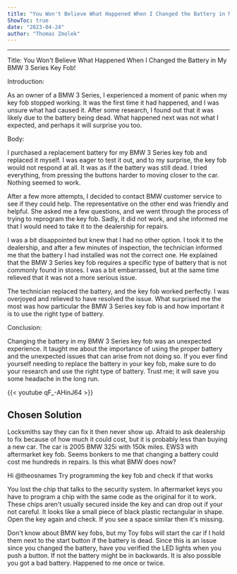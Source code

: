 ```yaml
---
title: "You Won't Believe What Happened When I Changed the Battery in My BMW 3 Series Key Fob!"
ShowToc: true 
date: "2023-04-24"
author: "Thomas Zmolek"
---
```

*****
Title: You Won't Believe What Happened When I Changed the Battery in My BMW 3 Series Key Fob!

Introduction:

As an owner of a BMW 3 Series, I experienced a moment of panic when my key fob stopped working. It was the first time it had happened, and I was unsure what had caused it. After some research, I found out that it was likely due to the battery being dead. What happened next was not what I expected, and perhaps it will surprise you too.

Body:

I purchased a replacement battery for my BMW 3 Series key fob and replaced it myself. I was eager to test it out, and to my surprise, the key fob would not respond at all. It was as if the battery was still dead. I tried everything, from pressing the buttons harder to moving closer to the car. Nothing seemed to work.

After a few more attempts, I decided to contact BMW customer service to see if they could help. The representative on the other end was friendly and helpful. She asked me a few questions, and we went through the process of trying to reprogram the key fob. Sadly, it did not work, and she informed me that I would need to take it to the dealership for repairs.

I was a bit disappointed but knew that I had no other option. I took it to the dealership, and after a few minutes of inspection, the technician informed me that the battery I had installed was not the correct one. He explained that the BMW 3 Series key fob requires a specific type of battery that is not commonly found in stores. I was a bit embarrassed, but at the same time relieved that it was not a more serious issue.

The technician replaced the battery, and the key fob worked perfectly. I was overjoyed and relieved to have resolved the issue. What surprised me the most was how particular the BMW 3 Series key fob is and how important it is to use the right type of battery.

Conclusion:

Changing the battery in my BMW 3 Series key fob was an unexpected experience. It taught me about the importance of using the proper battery and the unexpected issues that can arise from not doing so. If you ever find yourself needing to replace the battery in your key fob, make sure to do your research and use the right type of battery. Trust me; it will save you some headache in the long run.

{{< youtube qF_-AHinJ64 >}} 



## Chosen Solution
 Locksmiths say they can fix it then never show up. Afraid to ask dealership to fix because of how much it could cost, but it is probably less than buying a new car.  The car is 2005 BMW 325i with 150k miles.  EWS3 with aftermarket key fob.  Seems bonkers to me that changing a battery could cost me hundreds in repairs.  Is this what BMW does now?

 Hi @theosnames
Try programming the key fob and check if that works

 You lost the chip that talks to the security system. In aftermarket keys you have to program a chip with the same code as the original for it to work.
These chips aren't usually secured inside the key and can drop out if your not careful. It looks like a small piece of black plastic rectangular in shape. Open the key again and check. If you see a space similar then it's missing.

 Don't know about BMW key fobs, but my Toy fobs will start the car if I hold them next to the start button if the battery is dead.
Since this is an issue since you changed the battery, have you verified the LED lights when you push a button. If not the battery might be in backwards. It is also possible you got a bad battery. Happened to me once or twice.




